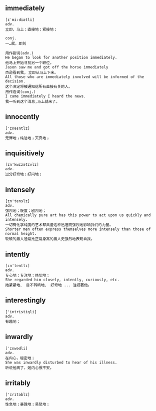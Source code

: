 ## immediately
```
[ɪˈmi:diətli]
adv.
立即，马上；直接地；紧接地；

conj.
一…就，即刻

用作副词(adv.)
He began to look for another position immediately.
他马上开始寻找另一个职位。
Jason saw me and got off the horse immediately
杰逊看到我, 立即从马上下来。
All those who are immediately involved will be informed of the decision.
这个决定将被通知给所有直接有关的人。
用作连词(conj.)
I came immediately I heard the news.
我一听到这个消息,马上就来了。
```

## innocently
```
['ɪnəsntlɪ]
adv.
无罪地；纯洁地；天真地；
```

## inquisitively
```
[ɪn'kwɪzətɪvlɪ]
adv.
过分好奇地；好问地；
```


## intensely
```
[ɪn'tenslɪ]
adv.
强烈地；极度；剧烈地；
All chemically pure art has this power to act upon us quickly and intensely.
一切有化学纯度的艺术都具备这种迅速而强烈地影响我们的力量。
Shorter men often express themselves more intensely than those of normal height.
较矮的男人通常比正常身高的男人更强烈地表现自我。
```

## intently
```
[ɪn'tentlɪ]
adv.
专心地；专注地；热切地；
She regarded him closely, intently, curiously, etc.
她紧紧地、 目不转睛地、 好奇地 ... 注视著他。
```

## interestingly
```
['intristiŋli]
adv.
有趣地；
```

## inwardly
```
[ˈɪnwədli]
adv.
在内心，秘密地；
She was inwardly disturbed to hear of his illness.
听说他病了，她内心很不安。
```
## irritably
```
['ɪrɪtəblɪ]
adv.
性急地；暴躁地；易怒地；
```
